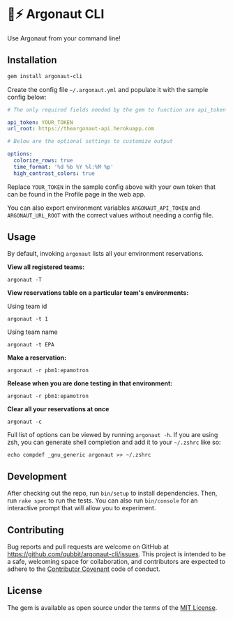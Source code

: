 # 🛶⚡️ Argonaut CLI

Use Argonaut from your command line!

## Installation

```ruby
gem install argonaut-cli
```

Create the config file `~/.argonaut.yml` and populate it with the sample config below:

```yaml
# The only required fields needed by the gem to function are api_token and url_root

api_token: YOUR_TOKEN
url_root: https://theargonaut-api.herokuapp.com

# Below are the optional settings to customize output

options:
  colorize_rows: true
  time_format: '%d %b %Y %l:%M %p'
  high_contrast_colors: true
```

Replace `YOUR_TOKEN` in the sample config above with your own token that can be found in the Profile page in the web app.

You can also export environment variables `ARGONAUT_API_TOKEN` and `ARGONAUT_URL_ROOT` with the correct values without needing a config file.

## Usage

By default, invoking `argonaut` lists all your environment reservations.

**View all registered teams:**

```
argonaut -T
```

**View reservations table on a particular team's environments:**

Using team id
```
argonaut -t 1
```

Using team name
```
argonaut -t EPA
```

**Make a reservation:**

```
argonaut -r pbm1:epamotron
```

**Release when you are done testing in that environment:**

```
argonaut -r pbm1:epamotron
```
**Clear all your reservations at once**

```
argonaut -c
```

Full list of options can be viewed by running `argonaut -h`. If you are using zsh, you can generate shell completion and add it to your `~/.zshrc` like so:

```
echo compdef _gnu_generic argonaut >> ~/.zshrc
```

## Development

After checking out the repo, run `bin/setup` to install dependencies. Then, run `rake spec` to run the tests. You can also run `bin/console` for an interactive prompt that will allow you to experiment.

## Contributing

Bug reports and pull requests are welcome on GitHub at https://github.com/qubbit/argonaut-cli/issues. This project is intended to be a safe, welcoming space for collaboration, and contributors are expected to adhere to the [Contributor Covenant](http://contributor-covenant.org) code of conduct.


## License

The gem is available as open source under the terms of the [MIT License](http://opensource.org/licenses/MIT).

